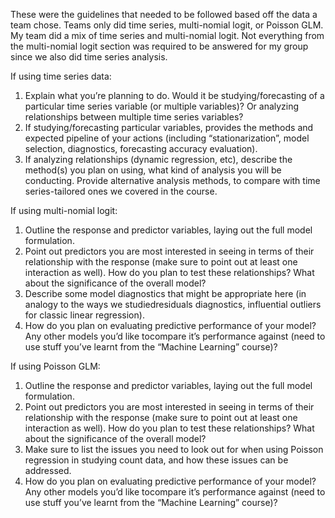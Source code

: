 These were the guidelines that needed to be followed based off the data a team chose. Teams only did time series, multi-nomial logit, or Poisson GLM. My team did a mix of time series and multi-nomial logit. Not everything from the multi-nomial logit section was required to be answered for my group since we also did time series analysis.

If using time series data:
  1. Explain what you’re planning to do. Would it be studying/forecasting of a particular time series variable (or multiple variables)? Or analyzing relationships between multiple time series variables?
  2. If studying/forecasting particular variables, provides the methods and expected pipeline of your actions (including “stationarization”, model selection, diagnostics, forecasting accuracy evaluation).
  3. If analyzing relationships (dynamic regression, etc), describe the method(s) you plan on using, what kind of analysis you will be conducting. Provide alternative analysis methods, to compare with time series-tailored ones we covered in the course.
  
 If using multi-nomial logit:
   1. Outline the response and predictor variables, laying out the full model formulation.
   2. Point out predictors you are most interested in seeing in terms of their relationship with the response (make sure to point out at least one interaction as well). How do you plan to test these relationships? What about the significance of the overall model?
   3. Describe some model diagnostics that might be appropriate here (in analogy to the ways we studiedresiduals diagnostics, influential outliers for classic linear regression).
   4. How do you plan on evaluating predictive performance of your model? Any other models you’d like tocompare it’s performance against (need to use stuff you’ve learnt from the “Machine Learning” course)?
   
 If using Poisson GLM:
  1. Outline the response and predictor variables, laying out the full model formulation.
  2. Point out predictors you are most interested in seeing in terms of their relationship with the response (make sure to point out at least one interaction as well). How do you plan to test these relationships? What about the significance of the overall model?
  3. Make sure to list the issues you need to look out for when using Poisson regression in studying count data, and how these issues can be addressed.
  4. How do you plan on evaluating predictive performance of your model? Any other models you’d like tocompare it’s performance against (need to use stuff you’ve learnt from the “Machine Learning” course)?
